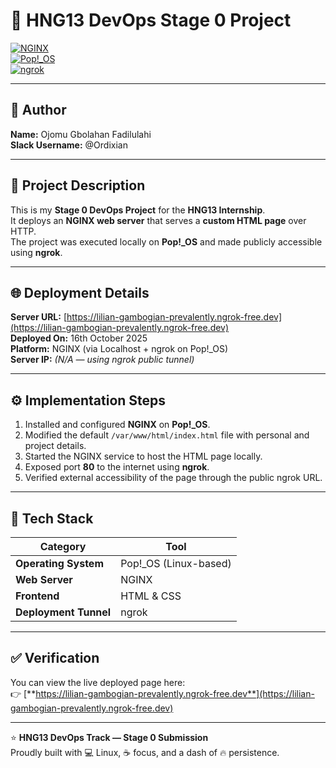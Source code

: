 # 🚀 HNG13 DevOps Stage 0 Project  

[![NGINX](https://img.shields.io/badge/Web%20Server-NGINX-green?style=flat-square&logo=nginx)](https://nginx.org/)  
[![Pop!_OS](https://img.shields.io/badge/OS-Pop!__OS-blue?style=flat-square&logo=system76)](https://pop.system76.com/)  
[![ngrok](https://img.shields.io/badge/Deployment-ngrok-lightgrey?style=flat-square&logo=ngrok)](https://ngrok.com/)  

---

## 👤 Author  
**Name:** Ojomu Gbolahan Fadilulahi  
**Slack Username:** @Ordixian  

---

## 📖 Project Description  
This is my **Stage 0 DevOps Project** for the **HNG13 Internship**.  
It deploys an **NGINX web server** that serves a **custom HTML page** over HTTP.  
The project was executed locally on **Pop!_OS** and made publicly accessible using **ngrok**.

---

## 🌐 Deployment Details  
**Server URL:** [https://lilian-gambogian-prevalently.ngrok-free.dev](https://lilian-gambogian-prevalently.ngrok-free.dev)  
**Deployed On:** 16th October 2025  
**Platform:** NGINX (via Localhost + ngrok on Pop!_OS)  
**Server IP:** _(N/A — using ngrok public tunnel)_

---

## ⚙️ Implementation Steps  
1. Installed and configured **NGINX** on **Pop!_OS**.  
2. Modified the default `/var/www/html/index.html` file with personal and project details.  
3. Started the NGINX service to host the HTML page locally.  
4. Exposed port **80** to the internet using **ngrok**.  
5. Verified external accessibility of the page through the public ngrok URL.  

---

## 🧰 Tech Stack  
| Category | Tool |
|-----------|------|
| **Operating System** | Pop!_OS (Linux-based) |
| **Web Server** | NGINX |
| **Frontend** | HTML & CSS |
| **Deployment Tunnel** | ngrok |

---

## ✅ Verification  
You can view the live deployed page here:  
👉 [**https://lilian-gambogian-prevalently.ngrok-free.dev**](https://lilian-gambogian-prevalently.ngrok-free.dev)

---

⭐ **HNG13 DevOps Track — Stage 0 Submission**  
Proudly built with 💻 Linux, ☕ focus, and a dash of 🔥 persistence.
